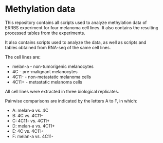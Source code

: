 
# Methylation data

This repository contains all scripts used to analyze methylation data of ERRBS experiment for four melanoma cell lines.
It also contains the resulting processed tables from the experiments.

It also contains scripts used to analyze the data, as well as scripts and tables obtained from RNA-seq of the same cell lines.

The cell lines are:
- melan-a - non-tumorigenic melanocytes
- 4C - pre-malignant melanocytes
- 4C11- - non-metastatic melanoma cells
- 4C11+ - metastatic melanoma cells

All cell lines were extracted in three biological replicates.

Pairwise comparisons are indicated by the letters A to F, in which:

- A: melan-a vs. 4C
- B: 4C vs. 4C11-
- C: 4C11- vs. 4C11+
- D: melan-a vs. 4C11+
- E: 4C vs. 4C11+
- F: melan-a vs. 4C11-
